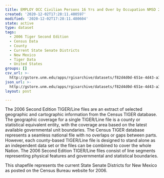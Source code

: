 ```yaml
---
title: EMPLOY OCC Civilian Persons 16 Yrs and Over by Occupation NMSD 2000
created: '2020-12-02T17:28:11.480597'
modified: '2020-12-02T17:28:11.480604'
state: active
type: dataset
tags:
  - 2006 Tiger Second Edition
  - Census Data
  - County
  - Current State Senate Districts
  - New Mexico
  - Tiger Data
  - United States
groups: []
csv_url: >-
  http://gstore.unm.edu/apps/rgisarchive/datasets/f82d4d0d-651e-4d43-a3c3-f3f52b68820d/nms310data604185982_sts_view.derived.csv
json_url: >-
  http://gstore.unm.edu/apps/rgisarchive/datasets/f82d4d0d-651e-4d43-a3c3-f3f52b68820d/nms310data604185982_sts_view.derived.json
layout: post

---
```

The 2006 Second Edition TIGER/Line files are an extract of selected geographic and cartographic information from the Census TIGER database.  The geographic coverage for a single TIGER/Line file is a county or statistical equivalent entity, with the coverage area based on the latest available governmental unit boundaries. The Census TIGER database represents a seamless national file with no overlaps or gaps between parts.  However, each county-based TIGER/Line file is designed to stand alone as an independent data set or the files can be combined to cover the whole Nation.  The 2006 Second Edition  TIGER/Line files consist of line segments representing physical features and governmental and statistical boundaries.  

This shapefile represents the current State Senate Districts for New Mexico as posted on the Census Bureau website for 2006.
